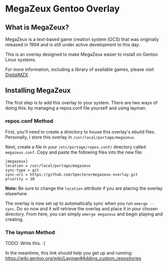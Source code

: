 # MegaZeux Gentoo Overlay

## What is MegaZeux?

MegaZeux is a text-based game creation system (GCS) that was originally released in 1994
and is still under active development to this day.

This is an overlay designed to make MegaZeux easier to install on Gentoo Linux systems.

For more information, including a library of available games, please visit
[DigitalMZX](https://www.digitalmzx.net).

## Installing MegaZeux

The first step is to add this overlay to your system. There are two ways of doing this:
by managing a repos.conf file yourself and using layman.

### repos.conf Method

First, you'll need to create a directory to house this overlay's ebuild files. Personally,
I store this overlay in `/usr/local/portage/megazeux`.

Next, create a file in your `/etc/portage/repos.conf/` directory called `megazeux.conf`.
Copy and paste the following files into the new file:

````
[megazeux]
location = /usr/local/portage/megazeux
sync-type = git
sync-uri = https://github.com/Spectere/megazeux-overlay.git
priority = 10
````

**Note:** Be sure to change the `location` attribute if you are placing the overlay elsewhere.

The overlay is now set up to automatically sync when you run `emerge --sync`. Do so now and
it will retrieve the overlay and place it in your chosen directory. From here, you can simply
`emerge megazeux` and begin playing and creating.

### The layman Method

TODO: Write this. :(

In the meantime, this link should help you get up and running:
https://wiki.gentoo.org/wiki/Layman#Adding_custom_repositories
